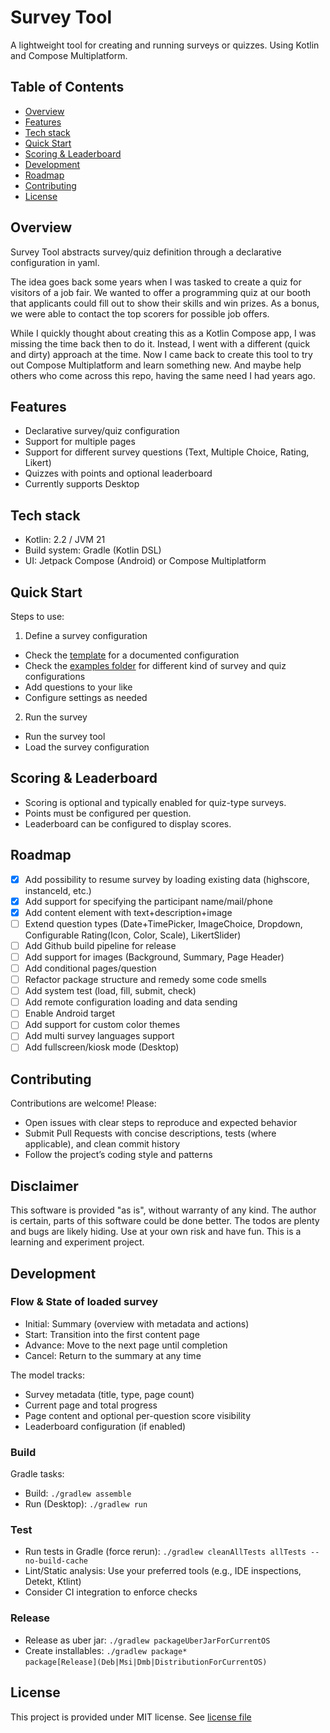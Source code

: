 # Survey Tool

A lightweight tool for creating and running surveys or quizzes. Using Kotlin and Compose Multiplatform. 

## Table of Contents

- [Overview](#overview)
- [Features](#features)
- [Tech stack](#tech-stack)
- [Quick Start](#quick-start)
- [Scoring & Leaderboard](#scoring--leaderboard)
- [Development](#development)
- [Roadmap](#roadmap)
- [Contributing](#contributing)
- [License](#license)

## Overview
Survey Tool abstracts survey/quiz definition through a declarative configuration in yaml.

The idea goes back some years when I was tasked to create a quiz for visitors of a job fair.
We wanted to offer a programming quiz at our booth that applicants could fill out to show their skills and win prizes.
As a bonus, we were able to contact the top scorers for possible job offers.

While I quickly thought about creating this as a Kotlin Compose app, I was missing the time back then to do it.
Instead, I went with a different (quick and dirty) approach at the time.
Now I came back to create this tool to try out Compose Multiplatform and learn something new. 
And maybe help others who come across this repo, having the same need I had years ago.

## Features
- Declarative survey/quiz configuration
- Support for multiple pages
- Support for different survey questions (Text, Multiple Choice, Rating, Likert)
- Quizzes with points and optional leaderboard
- Currently supports Desktop

## Tech stack
- Kotlin: 2.2 / JVM 21
- Build system: Gradle (Kotlin DSL)
- UI: Jetpack Compose (Android) or Compose Multiplatform

## Quick Start

Steps to use:

1) Define a survey configuration
- Check the [template](template.yaml) for a documented configuration
- Check the [examples folder](examples) for different kind of survey and quiz configurations
- Add questions to your like
- Configure settings as needed

2) Run the survey
- Run the survey tool
- Load the survey configuration

## Scoring & Leaderboard
- Scoring is optional and typically enabled for quiz-type surveys.
- Points must be configured per question.
- Leaderboard can be configured to display scores.

## Roadmap
- [x] Add possibility to resume survey by loading existing data (highscore, instanceId, etc.)
- [x] Add support for specifying the participant name/mail/phone
- [x] Add content element with text+description+image
- [ ] Extend question types (Date+TimePicker, ImageChoice, Dropdown, Configurable Rating(Icon, Color, Scale), LikertSlider)
- [ ] Add Github build pipeline for release
- [ ] Add support for images (Background, Summary, Page Header)
- [ ] Add conditional pages/question
- [ ] Refactor package structure and remedy some code smells
- [ ] Add system test (load, fill, submit, check)
- [ ] Add remote configuration loading and data sending
- [ ] Enable Android target
- [ ] Add support for custom color themes
- [ ] Add multi survey languages support
- [ ] Add fullscreen/kiosk mode (Desktop)

## Contributing
Contributions are welcome! Please:
- Open issues with clear steps to reproduce and expected behavior
- Submit Pull Requests with concise descriptions, tests (where applicable), and clean commit history
- Follow the project’s coding style and patterns

## Disclaimer
This software is provided "as is", without warranty of any kind. The author is certain, parts of this software could be done better.
The todos are plenty and bugs are likely hiding. Use at your own risk and have fun. This is a learning and experiment project.

## Development

### Flow & State of loaded survey
- Initial: Summary (overview with metadata and actions)
- Start: Transition into the first content page
- Advance: Move to the next page until completion
- Cancel: Return to the summary at any time

The model tracks:
- Survey metadata (title, type, page count)
- Current page and total progress
- Page content and optional per-question score visibility
- Leaderboard configuration (if enabled)

### Build
Gradle tasks:
- Build: `./gradlew assemble`
- Run (Desktop): `./gradlew run`

### Test
- Run tests in Gradle (force rerun): `./gradlew cleanAllTests allTests --no-build-cache`
- Lint/Static analysis: Use your preferred tools (e.g., IDE inspections, Detekt, Ktlint)
- Consider CI integration to enforce checks

### Release
- Release as uber jar: `./gradlew packageUberJarForCurrentOS`
- Create installables: `./gradlew package*`  
  `package[Release](Deb|Msi|Dmb|DistributionForCurrentOS)`

## License
This project is provided under MIT license. See [license file](LICENSE)
